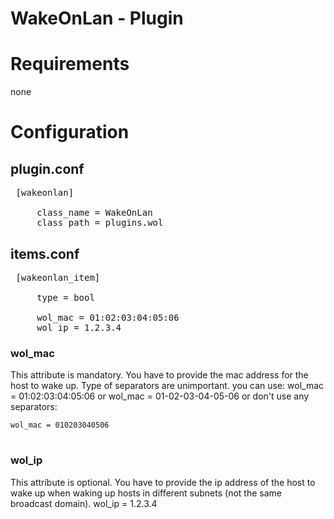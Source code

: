 # WakeOnLan - Plugin

Requirements
============
none


Configuration
=============

## plugin.conf

<pre>
 [wakeonlan]

     class_name = WakeOnLan
     class_path = plugins.wol
</pre>

## items.conf
<pre>
 [wakeonlan_item]
      
     type = bool

     wol_mac = 01:02:03:04:05:06
     wol_ip = 1.2.3.4
</pre>

### wol_mac
This attribute is mandatory. You have to provide the mac address for the host to wake up. Type of separators are unimportant. you can use:
    wol_mac = 01:02:03:04:05:06
or
    wol_mac = 01-02-03-04-05-06
or don't use any separators:

    wol_mac = 010203040506
#
### wol_ip
This attribute is optional. You have to provide the ip address of the host to wake up when waking up hosts in different subnets (not the same broadcast domain).
    wol_ip = 1.2.3.4
#

